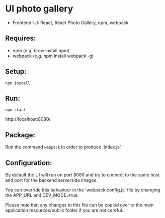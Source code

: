 UI photo gallery
================

* Frontend-UI: React, React Photo Gallery, npm, webpack

Requires:
---------

* npm (e.g. brew install npm)
* webpack (e.g. npm install webpack -g)

Setup:
------

```npm install```

Run:
----

```npm start```

http://localhost:8080/

Package:
--------

Run the command ```webpack``` in order to produce 'index.js'


Configuration:
--------------

By default the UI will run on port 8080 and try to connect to the same host and port for the backend serverside images.

You can override this behaviour in the 'webpack.config.js' file by changing the APP_URL and DEV_MODE=true.

Please note that any changes to this file can be copied over to the main application resources/public folder if you are not careful.

